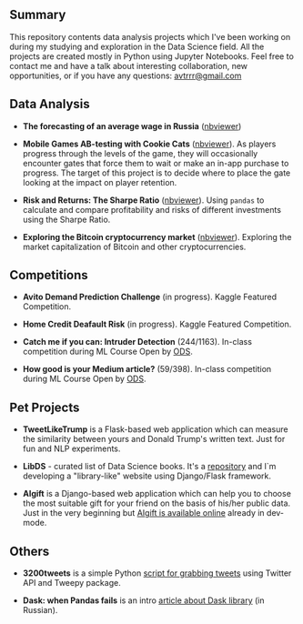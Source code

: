 ## Summary

This repository contents data analysis projects which I've been working on during my studying and exploration in the Data Science field. All the projects are created mostly in Python using Jupyter Notebooks. Feel free to contact me and have a talk about interesting collaboration, new opportunities, or if you have any questions: [avtrrr@gmail.com](mailto:avtrrr@gmail.com)

## Data Analysis

* **The forecasting of an average wage in Russia** ([nbviewer](#))

* **Mobile Games AB-testing with Cookie Cats** ([nbviewer](http://nbviewer.jupyter.org/github/atrof/atrof.github.io/blob/master/Notebooks/AB-testing%20from%20the%20Cookie%20Cats.ipynb)). As players progress through the levels of the game, they will occasionally encounter gates that force them to wait or make an in-app purchase to progress. The target of this project is to decide where to place the gate looking at the impact on player retention.

* **Risk and Returns: The Sharpe Ratio** ([nbviewer](http://nbviewer.jupyter.org/github/atrof/atrof.github.io/blob/master/Notebooks/Risk%20%26%20Returns%20with%20the%20Sharpe%20Ratio.ipynb)). Using `pandas` to calculate and compare profitability and risks of different investments using the Sharpe Ratio.

* **Exploring the Bitcoin cryptocurrency market** ([nbviewer](http://nbviewer.jupyter.org/github/atrof/atrof.github.io/blob/master/Notebooks/Exploring%20The%20Bitcoin%20Cryptocurrency%20Market.ipynb)). Exploring the market capitalization of Bitcoin and other cryptocurrencies.

## Competitions
* **Avito Demand Prediction Challenge** (in progress). Kaggle Featured Competition.

* **Home Credit Deafault Risk** (in progress). Kaggle Featured Competition.

* **Catch me if you can: Intruder Detection** (244/1163). In-class competition during ML Course Open by [ODS](http://www.ods.ai).

* **How good is your Medium article?** (59/398). In-class competition during ML Course Open by [ODS](http://www.ods.ai).

## Pet Projects
* **TweetLikeTrump** is a Flask-based web application which can measure the similarity between yours and Donald Trump's written text. Just for fun and NLP experiments.

* **LibDS** - curated list of Data Science books. It's a [repository](https://github.com/atrof/LibDS) and I\`m developing a "library-like" website using Django/Flask framework.

* **AIgift** is a Django-based web application which can help you to choose the most suitable gift for your friend on the basis of his/her public data. Just in the very beginning but [AIgift is available online](http://aigift.pythonanywhere.com) already in dev-mode.

## Others
* **3200tweets** is a simple Python [script for grabbing tweets](https://github.com/atrof/3200tweets) using Twitter API and Tweepy package.

* **Dask: when Pandas fails** is an intro [article about Dask library](http://nbviewer.jupyter.org/github/atrof/mlcourse_open/blob/master/jupyter_russian/tutorials/dask_dataframe_avt.ipynb) (in Russian). 
